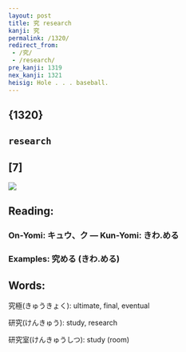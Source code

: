 ```yaml
---
layout: post
title: 究 research
kanji: 究
permalink: /1320/
redirect_from:
 - /究/
 - /research/
pre_kanji: 1319
nex_kanji: 1321
heisig: Hole . . . baseball.
---
```


## {1320}

## `research`

## [7]

<div class="stroke"><img src="E7A9B6.png" /></div>

## Reading:

### On-Yomi: キュウ、ク &mdash; Kun-Yomi: きわ.める

### Examples: 究める (きわ.める)

## Words:

究極(きゅうきょく): ultimate, final, eventual

研究(けんきゅう): study, research

研究室(けんきゅうしつ): study (room)
